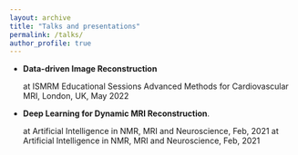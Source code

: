 ```yaml
---
layout: archive
title: "Talks and presentations"
permalink: /talks/
author_profile: true
---
```


- **Data-driven Image Reconstruction**  

   at ISMRM Educational Sessions Advanced Methods for Cardiovascular MRI, London, UK, May 2022

- **Deep Learning for Dynamic MRI Reconstruction**. 

   at Artificial Intelligence in NMR, MRI and Neuroscience, Feb, 2021
   at Artificial Intelligence in NMR, MRI and Neuroscience, Feb, 2021
